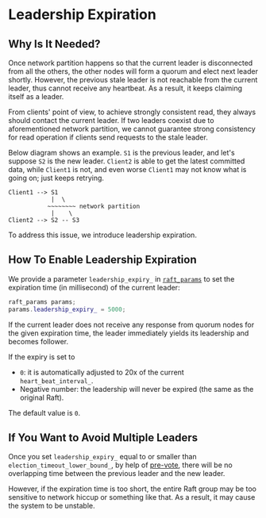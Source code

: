 Leadership Expiration
=====================

Why Is It Needed?
-----------------
Once network partition happens so that the current leader is disconnected from all the others, the other nodes will form a quorum and elect next leader shortly. However, the previous stale leader is not reachable from the current leader, thus cannot receive any heartbeat. As a result, it keeps claiming itself as a leader.

From clients' point of view, to achieve strongly consistent read, they always should contact the current leader. If two leaders coexist due to aforementioned network partition, we cannot guarantee strong consistency for read operation if clients send requests to the stale leader.

Below diagram shows an example. `S1` is the previous leader, and let's suppose `S2` is the new leader. `Client2` is able to get the latest committed data, while `Client1` is not, and even worse `Client1` may not know what is going on; just keeps retrying.
```
Client1 --> S1
            |  \
           ~~~~~~~~ network partition
            |    \
Client2 --> S2 -- S3
```

To address this issue, we introduce leadership expiration.


How To Enable Leadership Expiration
-----------------------------------
We provide a parameter `leadership_expiry_` in [`raft_params`](../include/libnuraft/raft_params.hxx) to set the expiration time (in millisecond) of the current leader:

```C++
raft_params params;
params.leadership_expiry_ = 5000;
```

If the current leader does not receive any response from quorum nodes for the given expiration time, the leader immediately yields its leadership and becomes follower.

If the expiry is set to
* `0`: it is automatically adjusted to 20x of the current `heart_beat_interval_`.
* Negative number: the leadership will never be expired (the same as the original Raft).

The default value is `0`.


If You Want to Avoid Multiple Leaders
-------------------------------------
Once you set `leadership_expiry_` equal to or smaller than `election_timeout_lower_bound_`, by help of [pre-vote](prevote_protocol.md), there will be no overlapping time between the previous leader and the new leader.

However, if the expiration time is too short, the entire Raft group may be too sensitive to network hiccup or something like that. As a result, it may cause the system to be unstable.


